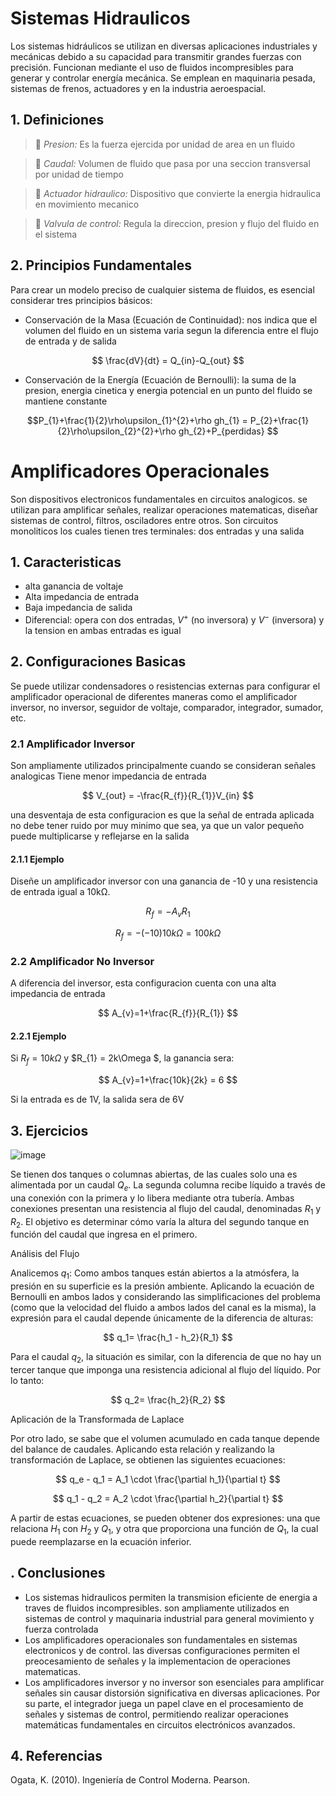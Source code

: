 # Sistemas Hidraulicos
Los sistemas hidráulicos se utilizan en diversas aplicaciones industriales y mecánicas debido a su capacidad para transmitir grandes fuerzas con precisión. Funcionan mediante el uso de fluidos incompresibles para generar y controlar energía mecánica. Se emplean en maquinaria pesada, sistemas de frenos, actuadores y en la industria aeroespacial.
## 1. Definiciones
> 🔑 *Presion:* Es la fuerza ejercida por unidad de area en un fluido

> 🔑 *Caudal:* Volumen de fluido que pasa por una seccion transversal por unidad de tiempo

> 🔑 *Actuador hidraulico:* Dispositivo que convierte la energia hidraulica en movimiento mecanico

> 🔑 *Valvula de control:* Regula la direccion, presion y flujo del fluido en el sistema 
## 2. Principios Fundamentales
Para crear un modelo preciso de cualquier sistema de fluidos, es esencial considerar tres principios básicos:
 - Conservación de la Masa (Ecuación de Continuidad): nos indica que el volumen del fluido en un sistema varia segun la diferencia entre el flujo de entrada y de salida 

$$ \frac{dV}{dt} = Q_{in}-Q_{out} $$
 - Conservación de la Energía (Ecuación de Bernoulli): la suma de la presion, energia cinetica y energia potencial en un punto del fluido se mantiene constante 

$$P_{1}+\frac{1}{2}\rho\upsilon_{1}^{2}+\rho gh_{1} = P_{2}+\frac{1}{2}\rho\upsilon_{2}^{2}+\rho gh_{2}+P_{perdidas} $$

# Amplificadores Operacionales
Son dispositivos electronicos fundamentales en circuitos analogicos. se utilizan para amplificar señales, realizar operaciones matematicas, diseñar sistemas de control, filtros, osciladores entre otros.
Son circuitos monoliticos los cuales tienen tres terminales: dos entradas y una salida 
## 1. Caracteristicas
- alta ganancia de voltaje
- Alta impedancia de entrada
- Baja impedancia de salida
- Diferencial: opera con dos entradas, $V^{+}$ (no inversora) y $V^{-}$ (inversora) y la tension en ambas entradas es igual
## 2. Configuraciones Basicas
Se puede utilizar condensadores o resistencias externas para configurar el amplificador operacional de diferentes maneras como el amplificador inversor, no inversor, seguidor de voltaje, comparador, integrador, sumador, etc. 
### 2.1 Amplificador Inversor
Son ampliamente utilizados principalmente cuando se consideran señales analogicas 
Tiene menor impedancia de entrada

$$ V_{out} = -\frac{R_{f}}{R_{1}}V_{in} $$

una desventaja de esta configuracion es que la señal de entrada aplicada no debe tener ruido por muy minimo que sea, ya que un valor pequeño puede multiplicarse y reflejarse en la salida
#### 2.1.1 Ejemplo
Diseñe un amplificador inversor con una ganancia de -10 y una resistencia de entrada igual a 10kΩ.

$$ R_{f} = -A_{v}R_{1} $$

$$ R_{f}= -(-10)10k\Omega = 100k\Omega $$
### 2.2 Amplificador No Inversor
A diferencia del inversor, esta configuracion cuenta con una alta impedancia de entrada

$$ A_{v}=1+\frac{R_{f}}{R_{1}} $$
#### 2.2.1 Ejemplo
Si $R_{f} = 10k\Omega$ y $R_{1} = 2k\Omega $, la ganancia sera:

$$ A_{v}=1+\frac{10k}{2k} = 6 $$ 

Si la entrada es de 1V, la salida sera de 6V
## 3. Ejercicios

![image](https://github.com/user-attachments/assets/5fc99212-3c0c-48ec-9014-73cb164b4063)


Se tienen dos tanques o columnas abiertas, de las cuales solo una es alimentada por un caudal $Q_e$. La segunda columna recibe líquido a través de una conexión con la primera y lo libera mediante otra tubería. Ambas conexiones presentan una resistencia al flujo del caudal, denominadas $R_1$ y $R_2$. El objetivo es determinar cómo varía la altura del segundo tanque en función del caudal que ingresa en el primero.

Análisis del Flujo

Analicemos $q_1$: Como ambos tanques están abiertos a la atmósfera, la presión en su superficie es la presión ambiente. Aplicando la ecuación de Bernoulli en ambos lados y considerando las simplificaciones del problema (como que la velocidad del fluido a ambos lados del canal es la misma), la expresión para el caudal depende únicamente de la diferencia de alturas:

$$
q_1= \frac{h_1 - h_2}{R_1}
$$

Para el caudal $q_2$, la situación es similar, con la diferencia de que no hay un tercer tanque que imponga una resistencia adicional al flujo del líquido. Por lo tanto:

$$
q_2= \frac{h_2}{R_2}
$$

Aplicación de la Transformada de Laplace

Por otro lado, se sabe que el volumen acumulado en cada tanque depende del balance de caudales. Aplicando esta relación y realizando la transformación de Laplace, se obtienen las siguientes ecuaciones:

$$
q_e - q_1 = A_1 \cdot \frac{\partial h_1}{\partial t} 
$$

$$
q_1 - q_2 = A_2 \cdot \frac{\partial h_2}{\partial t} 
$$

A partir de estas ecuaciones, se pueden obtener dos expresiones: una que relaciona $H_1$ con $H_2$ y $Q_1$, y otra que proporciona una función de $Q_1$, la cual puede reemplazarse en la ecuación inferior.

## . Conclusiones 
- Los sistemas hidraulicos permiten la transmision eficiente de energia a traves de fluidos incompresibles. son ampliamente utilizados en sistemas de control y maquinaria industrial para general movimiento y fuerza controlada
- Los amplificadores operacionales son fundamentales en sistemas electronicos y de control. las diversas configuraciones permiten el preocesamiento de señales y la implementacion de operaciones matematicas.
- Los amplificadores inversor y no inversor son esenciales para amplificar señales sin causar distorsión significativa en diversas aplicaciones. Por su parte, el integrador juega un papel clave en el procesamiento de señales y sistemas de control, permitiendo realizar operaciones matemáticas fundamentales en circuitos electrónicos avanzados.
## 4. Referencias
Ogata, K. (2010). Ingeniería de Control Moderna. Pearson.


